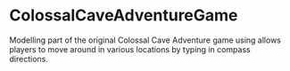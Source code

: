# ColossalCaveAdventureGame
Modelling part of the original Colossal Cave Adventure game using allows players to move around in various locations by typing in compass directions.
